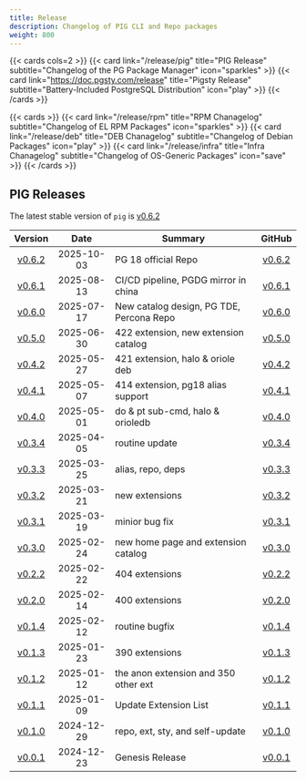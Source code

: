 ```yaml
---
title: Release
description: Changelog of PIG CLI and Repo packages
weight: 800
---
```



{{< cards cols=2 >}}
{{< card link="/release/pig"                    title="PIG Release"    subtitle="Changelog of the PG Package Manager"      icon="sparkles" >}}
{{< card link="https://doc.pgsty.com/release"   title="Pigsty Release" subtitle="Battery-Included PostgreSQL Distribution" icon="play"     >}}
{{< /cards >}}


{{< cards >}}
{{< card link="/release/rpm"   title="RPM Chanagelog"   subtitle="Changelog of EL RPM Packages" icon="sparkles" >}}
{{< card link="/release/deb"   title="DEB Chanagelog"   subtitle="Changelog of Debian Packages" icon="play" >}}
{{< card link="/release/infra" title="Infra Chanagelog" subtitle="Changelog of OS-Generic Packages"  icon="save" >}}
{{< /cards >}}


## PIG Releases

The latest stable version of `pig` is [v0.6.2](https://github.com/pgsty/pig/releases/tag/v0.6.2)

|           Version           |    Date    | Summary                                  |                           GitHub                           |
|:---------------------------:|:----------:|------------------------------------------|:----------------------------------------------------------:|
| [v0.6.2](/release/pig#v062) | 2025-10-03 | PG 18 official Repo                      | [v0.6.2](https://github.com/pgsty/pig/releases/tag/v0.6.2) |
| [v0.6.1](/release/pig#v061) | 2025-08-13 | CI/CD pipeline, PGDG mirror in china     | [v0.6.1](https://github.com/pgsty/pig/releases/tag/v0.6.1) |
| [v0.6.0](/release/pig#v060) | 2025-07-17 | New catalog design, PG TDE, Percona Repo | [v0.6.0](https://github.com/pgsty/pig/releases/tag/v0.6.0) |
| [v0.5.0](/release/pig#v050) | 2025-06-30 | 422 extension, new extension catalog     | [v0.5.0](https://github.com/pgsty/pig/releases/tag/v0.5.0) |
| [v0.4.2](/release/pig#v042) | 2025-05-27 | 421 extension, halo & oriole deb         | [v0.4.2](https://github.com/pgsty/pig/releases/tag/v0.4.2) |
| [v0.4.1](/release/pig#v041) | 2025-05-07 | 414 extension, pg18 alias support        | [v0.4.1](https://github.com/pgsty/pig/releases/tag/v0.4.1) |
| [v0.4.0](/release/pig#v040) | 2025-05-01 | do & pt sub-cmd, halo & orioledb         | [v0.4.0](https://github.com/pgsty/pig/releases/tag/v0.4.0) |
| [v0.3.4](/release/pig#v034) | 2025-04-05 | routine update                           | [v0.3.4](https://github.com/pgsty/pig/releases/tag/v0.3.4) |
| [v0.3.3](/release/pig#v033) | 2025-03-25 | alias, repo, deps                        | [v0.3.3](https://github.com/pgsty/pig/releases/tag/v0.3.3) |
| [v0.3.2](/release/pig#v032) | 2025-03-21 | new extensions                           | [v0.3.2](https://github.com/pgsty/pig/releases/tag/v0.3.2) |
| [v0.3.1](/release/pig#v031) | 2025-03-19 | minior bug fix                           | [v0.3.1](https://github.com/pgsty/pig/releases/tag/v0.3.1) |
| [v0.3.0](/release/pig#v030) | 2025-02-24 | new home page and extension catalog      | [v0.3.0](https://github.com/pgsty/pig/releases/tag/v0.3.0) |
| [v0.2.2](/release/pig#v022) | 2025-02-22 | 404 extensions                           | [v0.2.2](https://github.com/pgsty/pig/releases/tag/v0.2.2) |
| [v0.2.0](/release/pig#v020) | 2025-02-14 | 400 extensions                           | [v0.2.0](https://github.com/pgsty/pig/releases/tag/v0.2.0) |
| [v0.1.4](/release/pig#v014) | 2025-02-12 | routine bugfix                           | [v0.1.4](https://github.com/pgsty/pig/releases/tag/v0.1.4) |
| [v0.1.3](/release/pig#v013) | 2025-01-23 | 390 extensions                           | [v0.1.3](https://github.com/pgsty/pig/releases/tag/v0.1.3) |
| [v0.1.2](/release/pig#v012) | 2025-01-12 | the anon extension and 350 other ext     | [v0.1.2](https://github.com/pgsty/pig/releases/tag/v0.1.2) |
| [v0.1.1](/release/pig#v011) | 2025-01-09 | Update Extension List                    | [v0.1.1](https://github.com/pgsty/pig/releases/tag/v0.1.1) |
| [v0.1.0](/release/pig#v010) | 2024-12-29 | repo, ext, sty, and self-update          | [v0.1.0](https://github.com/pgsty/pig/releases/tag/v0.1.0) |
| [v0.0.1](/release/pig#v001) | 2024-12-23 | Genesis Release                          | [v0.0.1](https://github.com/pgsty/pig/releases/tag/v0.0.1) |


